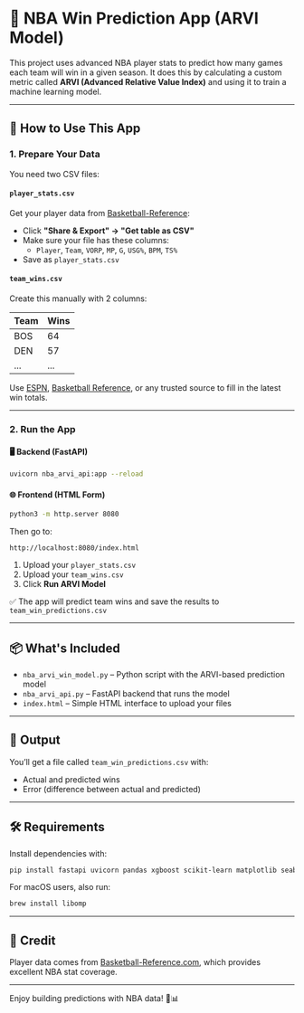 # 🏀 NBA Win Prediction App (ARVI Model)

This project uses advanced NBA player stats to predict how many games each team will win in a given season. It does this by calculating a custom metric called **ARVI (Advanced Relative Value Index)** and using it to train a machine learning model.

---

## 🚀 How to Use This App

### 1. **Prepare Your Data**
You need two CSV files:

#### `player_stats.csv`
Get your player data from [Basketball-Reference](https://www.basketball-reference.com/leagues/NBA_2024_totals.html):

- Click **"Share & Export" → "Get table as CSV"**
- Make sure your file has these columns:
  - `Player`, `Team`, `VORP`, `MP`, `G`, `USG%`, `BPM`, `TS%`
- Save as `player_stats.csv`

#### `team_wins.csv`
Create this manually with 2 columns:

| Team | Wins |
|------|------|
| BOS  | 64   |
| DEN  | 57   |
| ...  | ...  |

Use [ESPN](https://www.espn.com/nba/standings), [Basketball Reference](https://www.basketball-reference.com/), or any trusted source to fill in the latest win totals.

---

### 2. **Run the App**

#### 🖥 Backend (FastAPI)
```bash
uvicorn nba_arvi_api:app --reload
```

#### 🌐 Frontend (HTML Form)
```bash
python3 -m http.server 8080
```
Then go to:
```
http://localhost:8080/index.html
```

1. Upload your `player_stats.csv`
2. Upload your `team_wins.csv`
3. Click **Run ARVI Model**

✅ The app will predict team wins and save the results to `team_win_predictions.csv`

---

## 📦 What's Included
- `nba_arvi_win_model.py` – Python script with the ARVI-based prediction model
- `nba_arvi_api.py` – FastAPI backend that runs the model
- `index.html` – Simple HTML interface to upload your files

---

## 📁 Output
You’ll get a file called `team_win_predictions.csv` with:
- Actual and predicted wins
- Error (difference between actual and predicted)

---

## 🛠 Requirements
Install dependencies with:
```bash
pip install fastapi uvicorn pandas xgboost scikit-learn matplotlib seaborn
```

For macOS users, also run:
```bash
brew install libomp
```

---

## 🤝 Credit
Player data comes from [Basketball-Reference.com](https://www.basketball-reference.com), which provides excellent NBA stat coverage.

---

Enjoy building predictions with NBA data! 🏀📊
